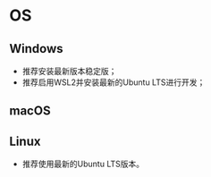 # OS

## Windows

- 推荐安装最新版本稳定版；
- 推荐启用WSL2并安装最新的Ubuntu LTS进行开发；

## macOS

## Linux

- 推荐使用最新的Ubuntu LTS版本。

